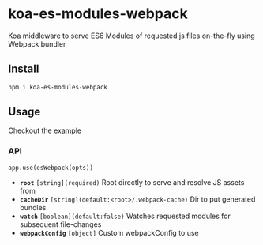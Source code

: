 # koa-es-modules-webpack

Koa middleware to serve ES6 Modules of requested js files on-the-fly using Webpack bundler



## Install

```sh
npm i koa-es-modules-webpack
```

## Usage

Checkout the [example](example)

### API

```
app.use(esWebpack(opts))
```

* **`root`** `[string](required)` Root directly to serve and resolve JS assets from
* **`cacheDir`** `[string](default:<root>/.webpack-cache)` Dir to put generated bundles
* **`watch`** `[boolean](default:false)` Watches requested modules for subsequent file-changes
* **`webpackConfig`** `[object]` Custom webpackConfig to use


